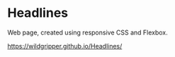 # Headlines
Web page, created using responsive CSS and Flexbox.

https://wildgripper.github.io/Headlines/
